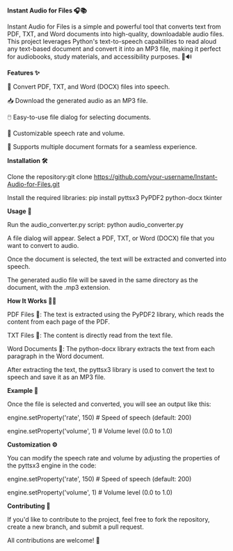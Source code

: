 **Instant Audio for Files 🎧📚**

Instant Audio for Files is a simple and powerful tool that converts text from PDF, TXT, and Word documents into high-quality, downloadable audio files. This project leverages Python's text-to-speech capabilities to read aloud any text-based document and convert it into an MP3 file, making it perfect for audiobooks, study materials, and accessibility purposes. 📖🔊

**Features ✨**

🔄 Convert PDF, TXT, and Word (DOCX) files into speech.

📥 Download the generated audio as an MP3 file.

🖱️ Easy-to-use file dialog for selecting documents.

🎤 Customizable speech rate and volume.

📄 Supports multiple document formats for a seamless experience.

**Installation 🛠️**

Clone the repository:git clone https://github.com/your-username/Instant-Audio-for-Files.git

Install the required libraries: pip install pyttsx3 PyPDF2 python-docx tkinter

**Usage 🚀**

Run the audio_converter.py script: python audio_converter.py

A file dialog will appear. Select a PDF, TXT, or Word (DOCX) file that you want to convert to audio.

Once the document is selected, the text will be extracted and converted into speech.

The generated audio file will be saved in the same directory as the document, with the .mp3 extension.

**How It Works 🧑‍💻**

PDF Files 📑: The text is extracted using the PyPDF2 library, which reads the content from each page of the PDF.

TXT Files 📝: The content is directly read from the text file.

Word Documents 📄: The python-docx library extracts the text from each paragraph in the Word document.

After extracting the text, the pyttsx3 library is used to convert the text to speech and save it as an MP3 file.


**Example 🎥**

Once the file is selected and converted, you will see an output like this:

engine.setProperty('rate', 150)  # Speed of speech (default: 200)

engine.setProperty('volume', 1)  # Volume level (0.0 to 1.0)

**Customization ⚙️**

You can modify the speech rate and volume by adjusting the properties of the pyttsx3 engine in the code:

engine.setProperty('rate', 150)  # Speed of speech (default: 200)

engine.setProperty('volume', 1)  # Volume level (0.0 to 1.0)

**Contributing 🤝**

If you'd like to contribute to the project, feel free to fork the repository, create a new branch, and submit a pull request. 

All contributions are welcome! 🚀


